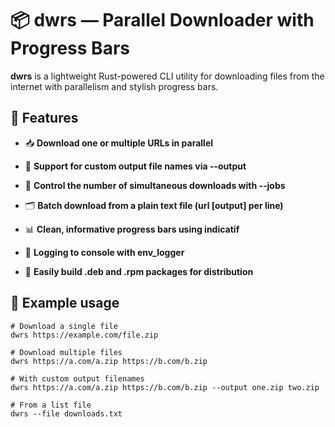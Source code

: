# 📦 dwrs — Parallel Downloader with Progress Bars

**dwrs** is a lightweight Rust-powered CLI utility for downloading files from the internet with parallelism and stylish progress bars.
## 🚀 Features

   - 📥 **Download one or multiple URLs in parallel**

   - 📁 **Support for custom output file names via --output**

   - 🧵 **Control the number of simultaneous downloads with --jobs**

   - 🗂 **Batch download from a plain text file (url [output] per line)**

   - 📊 **Clean, informative progress bars using indicatif**

   - 🧾 **Logging to console with env_logger**

   - 🐧 **Easily build .deb and .rpm packages for distribution**

## 🔧 Example usage
```shell
# Download a single file
dwrs https://example.com/file.zip

# Download multiple files
dwrs https://a.com/a.zip https://b.com/b.zip

# With custom output filenames
dwrs https://a.com/a.zip https://b.com/b.zip --output one.zip two.zip

# From a list file
dwrs --file downloads.txt
```
